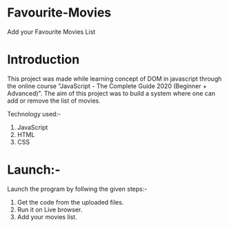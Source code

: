# Favourite-Movies
Add your Favourite Movies List 

#  Introduction
This project was made while learning concept of DOM in javascript through the online course "JavaScript - The Complete Guide 2020 (Beginner + Advanced)". The aim of this project was to build a system where one can add or remove the list of movies.

Technology used:-
1. JavaScript
2. HTML
3. CSS

# Launch:-
Launch the program by follwing the given steps:-

1. Get the code from the uploaded files.
2. Run it on Live browser.
3. Add your movies list.

